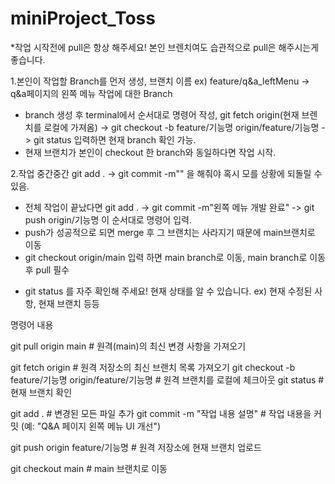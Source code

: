 # miniProject_Toss

*작업 시작전에 pull은 항상 해주세요! 본인 브렌치여도 습관적으로 pull은 해주시는게 좋습니다.

1.본인이 작업할 Branch를 먼저 생성, 브랜치 이름 ex) feature/q&a_leftMenu -> q&a페이지의 왼쪽 메뉴 작업에 대한 Branch
 - branch 생성 후 terminal에서 순서대로 명령어 작성, git fetch origin(현재 브렌치를 로컬에 가져옴) -> git checkout -b feature/기능명 origin/feature/기능명 -> git status 입력하면 현재 branch 확인 가능.
 - 현재 브랜치가 본인이 checkout 한 branch와 동일하다면 작업 시작.
   
2.작업 중간중간 git add . -> git commit -m"" 을 해줘야 혹시 모를 상황에 되돌릴 수 있음.
 - 전체 작업이 끝났다면 git add . -> git commit -m"왼쪽 메뉴 개발 완료" -> git push origin/기능명 이 순서대로 명령어 입력.
 - push가 성공적으로 되면 merge 후 그 브랜치는 사라지기 때문에 main브랜치로 이동
 - git checkout origin/main 입력 하면 main branch로 이동, main branch로 이동 후 pull 필수


* git status 를 자주 확인해 주세요! 현재 상태를 알 수 있습니다. ex) 현재 수정된 사항, 현재 브랜치 등등
  

명령어 내용

git pull origin main  # 원격(main)의 최신 변경 사항을 가져오기

git fetch origin  # 원격 저장소의 최신 브랜치 목록 가져오기
git checkout -b feature/기능명 origin/feature/기능명  # 원격 브랜치를 로컬에 체크아웃
git status  # 현재 브랜치 확인

git add .  # 변경된 모든 파일 추가
git commit -m "작업 내용 설명"  # 작업 내용을 커밋 (예: "Q&A 페이지 왼쪽 메뉴 UI 개선")

git push origin feature/기능명  # 원격 저장소에 현재 브랜치 업로드

git checkout main  # main 브랜치로 이동

